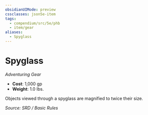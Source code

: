 ```yaml
---
obsidianUIMode: preview
cssclasses: json5e-item
tags:
  - compendium/src/5e/phb
  - item/gear
aliases:
  - Spyglass
---
```

# Spyglass
*Adventuring Gear*  

- **Cost**: 1,000 gp
- **Weight**: 1.0 lbs.

Objects viewed through a spyglass are magnified to twice their size.

*Source: SRD / Basic Rules*